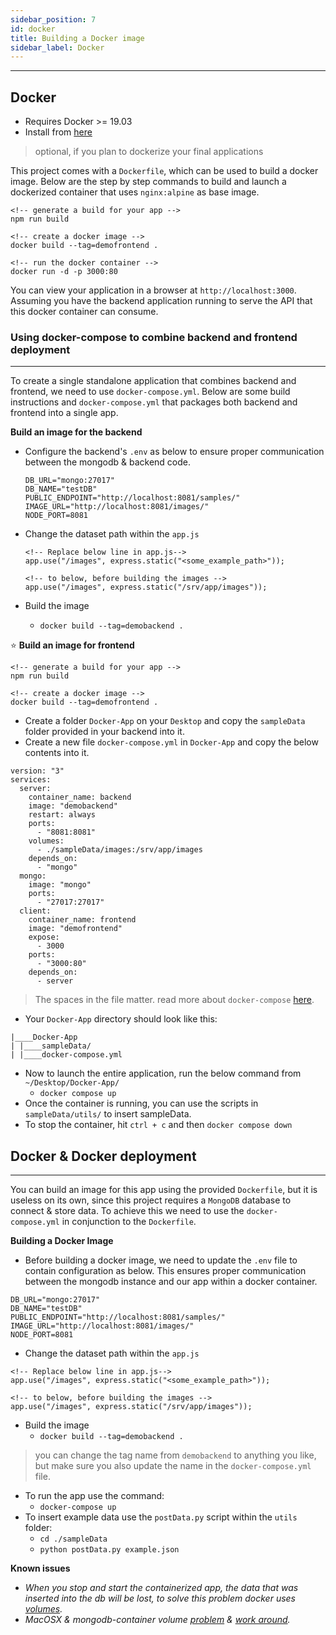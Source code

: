 ```yaml
---
sidebar_position: 7
id: docker
title: Building a Docker image
sidebar_label: Docker
---
```


---

## Docker

- Requires Docker >= 19.03
- Install from [here](https://docs.docker.com/get-docker/)

> optional, if you plan to dockerize your final applications


This project comes with a `Dockerfile`, which can be used to build a docker image. Below are the step by step commands to build and launch a dockerized container that uses `nginx:alpine` as base image.

```
<!-- generate a build for your app -->
npm run build

<!-- create a docker image -->
docker build --tag=demofrontend .

<!-- run the docker container -->
docker run -d -p 3000:80
```

You can view your application in a browser at `http://localhost:3000`. Assuming you have the backend application running to serve the API that this docker container can consume.

### Using docker-compose to combine backend and frontend deployment

---

To create a single standalone application that combines backend and frontend, we need to use `docker-compose.yml`.
Below are some build instructions and `docker-compose.yml` that packages both backend and frontend into a single app.

**Build an image for the backend**

- Configure the backend's `.env` as below to ensure proper communication between the mongodb & backend code.

  ```
  DB_URL="mongo:27017"
  DB_NAME="testDB"
  PUBLIC_ENDPOINT="http://localhost:8081/samples/"
  IMAGE_URL="http://localhost:8081/images/"
  NODE_PORT=8081

  ```

- Change the dataset path within the `app.js`

  ```
  <!-- Replace below line in app.js-->
  app.use("/images", express.static("<some_example_path>"));

  <!-- to below, before building the images -->
  app.use("/images", express.static("/srv/app/images"));

  ```

- Build the image
  - `docker build --tag=demobackend .`

:star: **Build an image for frontend**

```
<!-- generate a build for your app -->
npm run build

<!-- create a docker image -->
docker build --tag=demofrontend .
```

- Create a folder `Docker-App` on your `Desktop` and copy the `sampleData` folder provided in your backend into it.
- Create a new file `docker-compose.yml` in `Docker-App` and copy the below contents into it.

```
version: "3"
services:
  server:
    container_name: backend
    image: "demobackend"
    restart: always
    ports:
      - "8081:8081"
    volumes:
      - ./sampleData/images:/srv/app/images
    depends_on:
      - "mongo"
  mongo:
    image: "mongo"
    ports:
      - "27017:27017"
  client:
    container_name: frontend
    image: "demofrontend"
    expose:
      - 3000
    ports:
      - "3000:80"
    depends_on:
      - server
```

> The spaces in the file matter. read more about `docker-compose` [here](https://docs.docker.com/compose/).

- Your `Docker-App` directory should look like this:

```
|____Docker-App
| |____sampleData/
| |____docker-compose.yml

```

- Now to launch the entire application, run the below command from `~/Desktop/Docker-App/`
  - `docker compose up`
- Once the container is running, you can use the scripts in `sampleData/utils/` to insert sampleData.
- To stop the container, hit `ctrl + c` and then `docker compose down`

## Docker & Docker deployment

---

You can build an image for this app using the provided `Dockerfile`, but it is useless on its own, since this project requires a `MongoDB` database to connect & store data. To achieve this we need to use the `docker-compose.yml` in conjunction to the `Dockerfile`.

**Building a Docker Image**

- Before building a docker image, we need to update the `.env` file to contain configuration as below. This ensures proper communication between the mongodb instance and our app within a docker container.

```
DB_URL="mongo:27017"
DB_NAME="testDB"
PUBLIC_ENDPOINT="http://localhost:8081/samples/"
IMAGE_URL="http://localhost:8081/images/"
NODE_PORT=8081

```

- Change the dataset path within the `app.js`

```
<!-- Replace below line in app.js-->
app.use("/images", express.static("<some_example_path>"));

<!-- to below, before building the images -->
app.use("/images", express.static("/srv/app/images"));

```

- Build the image
  - `docker build --tag=demobackend .`

> you can change the tag name from `demobackend` to anything you like, but make sure you also update the name in the `docker-compose.yml` file.

- To run the app use the command:
  - `docker-compose up`
- To insert example data use the `postData.py` script within the `utils` folder:
  - `cd ./sampleData`
  - `python postData.py example.json`

**Known issues**

- _When you stop and start the containerized app, the data that was inserted into the db will be lost, to solve this problem docker uses [volumes](https://docs.docker.com/storage/volumes/)._
- _MacOSX & mongodb-container volume [problem](https://stackoverflow.com/a/34903503) & [work around](https://docs.docker.com/storage/volumes/)._
